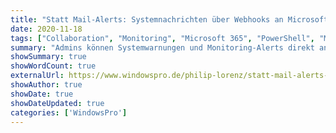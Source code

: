 ```yaml
---
title: "Statt Mail-Alerts: Systemnachrichten über Webhooks an Microsoft Teams senden"
date: 2020-11-18
tags: ["Collaboration", "Monitoring", "Microsoft 365", "PowerShell", "Microsoft Teams", "Webhooks"]
summary: "Admins können Systemwarnungen und Monitoring-Alerts direkt an Microsoft Teams senden, anstatt sie per Mail zu erhalten. Dieser Artikel zeigt, wie Webhooks mit PowerShell für eine effizientere Zusammenarbeit genutzt werden können."
showSummary: true
showWordCount: true
externalUrl: https://www.windowspro.de/philip-lorenz/statt-mail-alerts-systemnachrichten-ueber-webhooks-microsoft-teams-senden
showAuthor: true
showDate: true
showDateUpdated: true
categories: ['WindowsPro']
---
```

